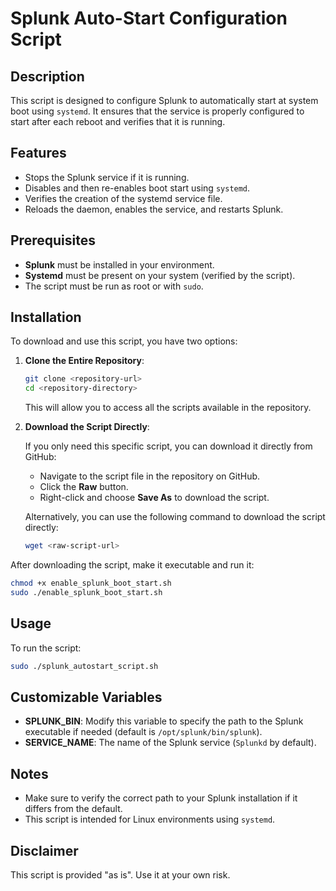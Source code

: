 # Splunk Auto-Start Configuration Script

## Description

This script is designed to configure Splunk to automatically start at system boot using `systemd`. It ensures that the service is properly configured to start after each reboot and verifies that it is running.

## Features

- Stops the Splunk service if it is running.
- Disables and then re-enables boot start using `systemd`.
- Verifies the creation of the systemd service file.
- Reloads the daemon, enables the service, and restarts Splunk.

## Prerequisites

- **Splunk** must be installed in your environment.
- **Systemd** must be present on your system (verified by the script).
- The script must be run as root or with `sudo`.

## Installation

To download and use this script, you have two options:

1. **Clone the Entire Repository**:

   ```bash
   git clone <repository-url>
   cd <repository-directory>
   ```

   This will allow you to access all the scripts available in the repository.

2. **Download the Script Directly**:

   If you only need this specific script, you can download it directly from GitHub:

   - Navigate to the script file in the repository on GitHub.
   - Click the **Raw** button.
   - Right-click and choose **Save As** to download the script.

   Alternatively, you can use the following command to download the script directly:

   ```bash
   wget <raw-script-url>
   ```

After downloading the script, make it executable and run it:

```bash
chmod +x enable_splunk_boot_start.sh
sudo ./enable_splunk_boot_start.sh
```

## Usage

To run the script:

```bash
sudo ./splunk_autostart_script.sh
```

## Customizable Variables

- **SPLUNK_BIN**: Modify this variable to specify the path to the Splunk executable if needed (default is `/opt/splunk/bin/splunk`).
- **SERVICE_NAME**: The name of the Splunk service (`Splunkd` by default).

## Notes

- Make sure to verify the correct path to your Splunk installation if it differs from the default.
- This script is intended for Linux environments using `systemd`.

## Disclaimer

This script is provided "as is". Use it at your own risk.

